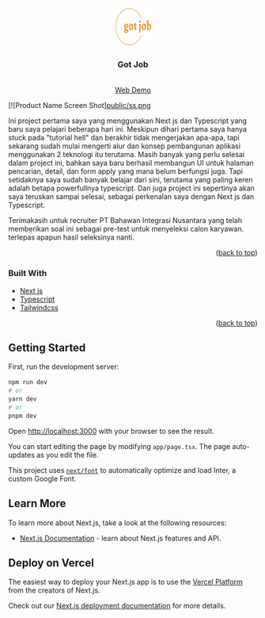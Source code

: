 <a name="readme-top"></a>
<!-- PROJECT LOGO -->
<br />
<div align="center">
  <a href="https://github.com/Ikhor03/Got-Job.git">
    <img src="public/gotJob.png" alt="Logo" width="80" height="80">
  </a>

<h3 align="center">Got Job</h3>

  <p align="center">
    <br />
    <a href="https://got-job.vercel.app/">Web Demo</a>
  </p>
</div>

<!-- ABOUT THE PROJECT -->

[![Product Name Screen Shot][public/ss.png](https://got-job.vercel.app/)

Ini project pertama saya yang menggunakan Next js dan Typescript yang baru saya pelajari beberapa hari ini. Meskipun dihari pertama saya hanya stuck pada "tutorial hell" dan berakhir tidak mengerjakan apa-apa, tapi sekarang sudah mulai mengerti alur dan konsep pembangunan aplikasi menggunakan 2 teknologi itu terutama. Masih banyak yang perlu selesai dalam project ini, bahkan saya baru berhasil membangun UI untuk halaman pencarian, detail, dan form apply yang mana belum berfungsi juga. Tapi setidaknya saya sudah banyak belajar dari sini, terutama yang paling keren adalah betapa powerfullnya typescript. Dan juga project ini sepertinya akan saya teruskan sampai selesai, sebagai perkenalan saya dengan Next js dan Typescript.

Terimakasih untuk recruiter  PT Bahawan Integrasi Nusantara yang telah memberikan soal ini sebagai pre-test untuk menyeleksi calon karyawan. terlepas apapun hasil seleksinya nanti.

<p align="right">(<a href="#readme-top">back to top</a>)</p>

### Built With

* [Next js](https://nextjs.org/docs/basic-features/font-optimization)
* [Typescript](https://www.typescriptlang.org/)
* [Tailwindcss](https://tailwindcss.com/)

<p align="right">(<a href="#readme-top">back to top</a>)</p>


## Getting Started

First, run the development server:

```bash
npm run dev
# or
yarn dev
# or
pnpm dev
```

Open [http://localhost:3000](http://localhost:3000) with your browser to see the result.

You can start editing the page by modifying `app/page.tsx`. The page auto-updates as you edit the file.

This project uses [`next/font`](https://nextjs.org/docs/basic-features/font-optimization) to automatically optimize and load Inter, a custom Google Font.

## Learn More

To learn more about Next.js, take a look at the following resources:

- [Next.js Documentation](https://nextjs.org/docs) - learn about Next.js features and API.

## Deploy on Vercel

The easiest way to deploy your Next.js app is to use the [Vercel Platform](https://vercel.com/new?utm_medium=default-template&filter=next.js&utm_source=create-next-app&utm_campaign=create-next-app-readme) from the creators of Next.js.

Check out our [Next.js deployment documentation](https://nextjs.org/docs/deployment) for more details.

